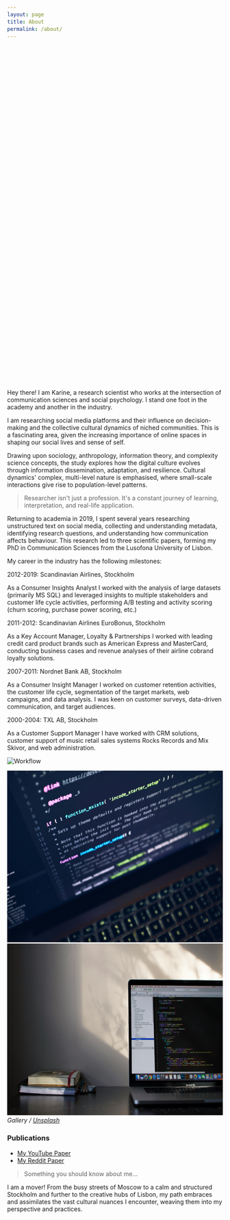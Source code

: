```yaml
---
layout: page
title: About
permalink: /about/
---
```


<div style="background-image: url('/images/03-1.jpg'); background-size: contain; background-position: center; height: 400px; margin-bottom: 400px; background-repeat: no-repeat;">
</div>
Hey there! I am Karine, a research scientist who works at the intersection of communication sciences and social psychology. I stand one foot in the academy and another in the industry.


I am researching social media platforms and their influence on decision-making and the collective cultural dynamics of niched communities. This is a fascinating area, given the increasing importance of online spaces in shaping our social lives and sense of self. 

Drawing upon sociology, anthropology, information theory, and complexity science concepts, the study explores how the digital culture evolves through information dissemination, adaptation, and resilience. Cultural dynamics' complex, multi-level nature is emphasised, where small-scale interactions give rise to population-level patterns. 


> Researcher isn't just a profession. It's a constant journey of learning, interpretation, and real-life application.


Returning to academia in 2019, I spent several years researching unstructured text on social media, collecting and understanding metadata, identifying research questions, and understanding how communication affects behaviour. This research led to three scientific papers, forming my PhD in Communication Sciences from the Lusofona University of Lisbon. 

My career in the industry has the following milestones:

2012-2019: Scandinavian Airlines, Stockholm
<div></div>
As a Consumer Insights Analyst
I worked with the analysis of large datasets (primarily MS SQL) and leveraged insights to multiple stakeholders and customer life cycle activities, performing A/B testing and activity scoring (churn scoring, purchase power scoring, etc.)

2011-2012: Scandinavian Airlines EuroBonus, Stockholm
<div></div>
As a Key Account Manager, Loyalty & Partnerships
I worked with leading credit card product brands such as American Express and MasterCard, conducting business cases and revenue analyses of their airline cobrand loyalty solutions.

2007-2011: Nordnet Bank AB, Stockholm
<div></div>
As a Consumer Insight Manager
I worked on customer retention activities, the customer life cycle, segmentation of the target markets, web campaigns, and data analysis. I was keen on customer surveys, data-driven communication, and target audiences.

2000-2004: TXL AB, Stockholm
<div></div>
As a Customer Support Manager
I have worked with CRM solutions, customer support of music retail sales systems Rocks Records and Mix Skivor, and web administration.

![Workflow]({{site.baseurl}}/images/09-1.jpeg)



<div class="gallery-box">
  <div class="gallery">
    <img src="/images/09-2.jpg" style="height: 400px; width: auto;">
    <img src="/images/09-3.jpg" style="height: 400px; width: auto;">
  </div>
  <em>Gallery / <a href="https://unsplash.com/" target="_blank">Unsplash</a></em>
  <div class="publications">
    <h3>Publications</h3>
    <ul>
      <li><a href="https://journals.sagepub.com/doi/full/10.1177/20563051221084958" target="_blank">My YouTube Paper</a></li>
      <li><a href="https://firstmonday.org/ojs/index.php/fm/article/view/12725/10744" target="_blank">My Reddit Paper</a></li>
      <!-- Add more publications as needed -->
    </ul>
  </div>
</div>


> Something you should know about me...

I am a mover! From the busy streets of Moscow to a calm and structured Stockholm and further to the creative hubs of Lisbon, my path embraces and assimilates the vast cultural nuances I encounter, weaving them into my perspective and practices.  




